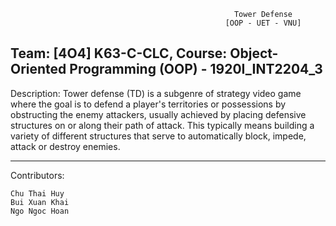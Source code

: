                                                       Tower Defense
                                                    [OOP - UET - VNU]

Team: [4O4] K63-C-CLC, Course: Object-Oriented Programming (OOP) - 1920I_INT2204_3
-----------------------------------------------------------------------------------------------------------------------------
Description:
    Tower defense (TD) is a subgenre of strategy video game where the goal is to defend a player's territories or possessions by obstructing the enemy attackers, usually achieved by placing defensive structures on or along their path of attack. This typically means building a variety of different structures that serve to automatically block, impede, attack or destroy enemies.

-----------------------------------------------------------------------------------------------------------------------------
Contributors:

    Chu Thai Huy
    Bui Xuan Khai
    Ngo Ngoc Hoan
